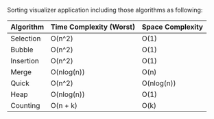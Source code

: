 Sorting visualizer application including those algorithms as following:

| Algorithm  | Time Complexity (Worst) | Space Complexity |
| ---------- | ----------------------- | ---------------- |
| Selection  |          O(n^2)         |       O(1)       |  
| Bubble     |          O(n^2)         |       O(1)       |
| Insertion  |          O(n^2)         |       O(1)       |
| Merge      |        O(nlog(n))       |       O(n)       |
| Quick      |          O(n^2)         |     O(nlog(n))   |
| Heap       |        O(nlog(n))       |       O(1)       |
| Counting   |         O(n + k)        |       O(k)       |